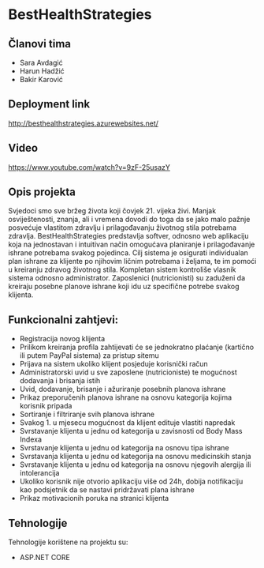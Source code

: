 # BestHealthStrategies

## Članovi tima
* Sara Avdagić
* Harun Hadžić
* Bakir Karović

## Deployment link
http://besthealthstrategies.azurewebsites.net/

## Video
https://www.youtube.com/watch?v=9zF-25usazY

## Opis projekta
Svjedoci smo sve bržeg života koji čovjek 21. vijeka živi. Manjak osviještenosti, znanja, ali i vremena dovodi do toga da se jako malo pažnje posvećuje vlastitom zdravlju i prilagođavanju životnog stila potrebama zdravlja. BestHealthStrategies predstavlja softver, odnosno web aplikaciju koja na jednostavan i intuitivan način omogućava planiranje i prilagođavanje ishrane potrebama svakog pojedinca. Cilj sistema je osigurati individualan plan ishrane za klijente po njihovim ličnim potrebama i željama, te im pomoći u kreiranju zdravog životnog stila. Kompletan sistem kontroliše vlasnik sistema odnosno administrator. Zaposlenici (nutricionisti) su zaduženi da kreiraju posebne planove ishrane koji idu uz specifične potrebe svakog klijenta. 
	
## Funkcionalni zahtjevi:
*	Registracija novog klijenta
*	Prilikom kreiranja profila zahtijevati će se jednokratno plaćanje (kartično ili putem PayPal sistema) za pristup sitemu
*	Prijava na sistem ukoliko klijent posjeduje korisnički račun
*	Administratorski uvid u sve zaposlene (nutricioniste) te mogućnost dodavanja i brisanja istih
*	Uvid, dodavanje, brisanje i ažuriranje posebnih planova ishrane
*	Prikaz preporučenih planova ishrane na osnovu kategorija kojima korisnik pripada
*	Sortiranje i filtriranje svih planova ishrane
*	Svakog 1. u mjesecu mogućnost da klijent edituje vlastiti napredak
*	Svrstavanje klijenta u jednu od kategorija u zavisnosti od Body Mass Indexa
*	Svrstavanje klijenta u jednu od kategorija na osnovu tipa ishrane
*	Svrstavanja klijenta u jednu od kategorija na osnovu medicinskih stanja
*	Svrstavanje klijenta u jednu od kategorija na osnovu njegovih alergija ili intolerancija
*	Ukoliko korisnik nije otvorio aplikaciju više od 24h, dobija notifikaciju kao podsjetnik da se nastavi pridržavati plana ishrane
*	Prikaz motivacionih poruka na stranici klijenta
  
## Tehnologije
Tehnologije korištene na projektu su:
* ASP.NET CORE
